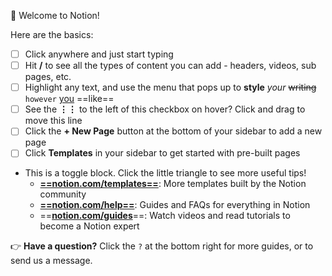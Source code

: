 👋 Welcome to Notion!

  

Here are the basics:

- [ ] Click anywhere and just start typing
- [ ] Hit **/** to see all the types of content you can add - headers, videos, sub pages, etc.
- [ ] Highlight any text, and use the menu that pops up to **style** _your_ ~~writing~~ `however` [you](https://www.notion.so/product) ==like==
- [ ] See the **⋮⋮** to the left of this checkbox on hover? Click and drag to move this line
- [ ] Click the **+ New Page** button at the bottom of your sidebar to add a new page
- [ ] Click **Templates** in your sidebar to get started with pre-built pages

- This is a toggle block. Click the little triangle to see more useful tips!
    - **[==notion.com/templates==](https://www.notion.so/templates)**: More templates built by the Notion community
    - **[==notion.com/help==](https://www.notion.so/help)**: Guides and FAQs for everything in Notion
    - ==**[notion.com/guides](http://notion.com/guides)**==: Watch videos and read tutorials to become a Notion expert

  

👉 **Have a question?** Click the `?` at the bottom right for more guides, or to send us a message.